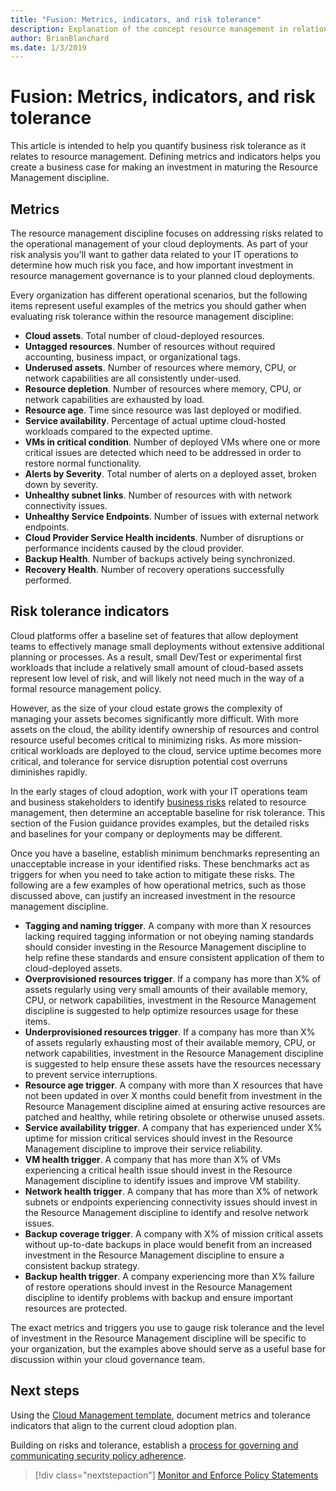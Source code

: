 ```yaml
---
title: "Fusion: Metrics, indicators, and risk tolerance"
description: Explanation of the concept resource management in relation to cloud governance
author: BrianBlanchard
ms.date: 1/3/2019
---
```


# Fusion: Metrics, indicators, and risk tolerance

This article is intended to help you quantify business risk tolerance as it relates to resource management. Defining metrics and indicators helps you create a business case for making an investment in maturing the Resource Management discipline.

## Metrics

The resource management discipline focuses on addressing risks related to the operational management of your cloud deployments. As part of your risk analysis you'll want to gather data related to your IT operations to determine how much risk you face, and how important investment in resource management governance is to your planned cloud deployments.

Every organization has different operational scenarios, but the following items represent useful examples of the metrics you should gather when evaluating risk tolerance within the resource management discipline:

- **Cloud assets**. Total number of cloud-deployed resources.
- **Untagged resources**. Number of resources without required accounting, business impact, or organizational tags.
- **Underused assets**. Number of resources where memory, CPU, or network capabilities are all consistently under-used.
- **Resource depletion**. Number of resources where memory, CPU, or network capabilities are exhausted by load.
- **Resource age**. Time since resource was last deployed or modified.
- **Service availability**. Percentage of actual uptime cloud-hosted workloads compared to the expected uptime.
- **VMs in critical condition**. Number of deployed VMs where one or more critical issues are detected which need to be addressed in order to restore normal functionality.
- **Alerts by Severity**. Total number of alerts on a deployed asset, broken down by severity.
- **Unhealthy subnet links**. Number of resources with  with network connectivity issues.
- **Unhealthy Service Endpoints**. Number of issues with external network endpoints.
- **Cloud Provider Service Health incidents**. Number of disruptions or performance incidents caused by the cloud provider.
- **Backup Health**. Number of backups actively being synchronized.
- **Recovery Health**. Number of recovery operations successfully performed.

## Risk tolerance indicators

Cloud platforms offer a baseline set of features that allow deployment teams to effectively manage small deployments without extensive additional planning or processes. As a result, small Dev/Test or experimental first workloads that include a relatively small amount of cloud-based assets represent low level of risk, and will likely not need much in the way of a formal resource management policy.

However, as the size of your cloud estate grows the complexity of managing your assets becomes significantly more difficult. With more assets on the cloud, the ability identify ownership of resources and control resource useful becomes critical to minimizing risks. As more mission-critical workloads are deployed to the cloud, service uptime becomes more critical, and tolerance for service disruption potential cost overruns diminishes rapidly.

In the early stages of cloud adoption, work with your IT operations team and business stakeholders to identify [business risks](business-risks.md) related to resource management, then determine an acceptable baseline for risk tolerance. This section of the Fusion guidance provides examples, but the detailed risks and baselines for your company or deployments may be different.

Once you have a baseline, establish minimum benchmarks representing an unacceptable increase in your identified risks. These benchmarks act as triggers for when you need to take action to mitigate these risks. The following are a few examples of how operational metrics, such as those discussed above, can justify an increased investment in the resource management discipline.

- **Tagging and naming trigger**. A company with more than X resources lacking required tagging information or not obeying naming standards should consider investing in the Resource Management discipline to help refine these standards and ensure consistent application of them to cloud-deployed assets.
- **Overprovisioned resources trigger**. If a company has more than X% of assets regularly using very small amounts of their available memory, CPU, or network capabilities, investment in the Resource Management discipline is suggested to help optimize resources usage for these items.
- **Underprovisioned resources trigger**. If a company has more than X% of assets regularly exhausting most of their available memory, CPU, or network capabilities, investment in the Resource Management discipline is suggested to help ensure these assets have the resources necessary to prevent service interruptions.
- **Resource age trigger**. A company with more than X resources that have not been updated in over X months could benefit from investment in the Resource Management discipline aimed at ensuring active resources are patched and healthy, while retiring obsolete or otherwise unused assets.  
- **Service availability trigger**. A company that has experienced under X% uptime for mission critical services should invest in the Resource Management discipline to improve their service reliability.
- **VM health trigger**. A company that has more than X% of VMs experiencing a critical health issue should invest in the Resource Management discipline to identify issues and improve VM stability.
- **Network health trigger**. A company that has more than X% of network subnets or endpoints experiencing connectivity issues should invest in the Resource Management discipline to identify and resolve network issues.
- **Backup coverage trigger**. A company with X% of mission critical assets without up-to-date backups in place would benefit from an increased investment in the Resource Management discipline to ensure a consistent backup strategy.
- **Backup health trigger**. A company experiencing more than X% failure of restore operations should invest in the Resource Management discipline to identify problems with backup and ensure important resources are protected.

The exact metrics and triggers you use to gauge risk tolerance and the level of investment in the Resource Management discipline will be specific to your organization, but the examples above should serve as a useful base for discussion within your cloud governance team.  

## Next steps

Using the [Cloud Management template](./template.md), document metrics and tolerance indicators that align to the current cloud adoption plan.

Building on risks and tolerance, establish a [process for governing and communicating security policy adherence](processes.md).

> [!div class="nextstepaction"]
> [Monitor and Enforce Policy Statements](./processes.md)
